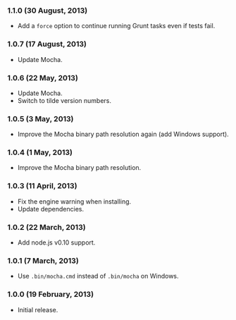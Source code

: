 ### 1.1.0 (30 August, 2013) ###

* Add a `force` option to continue running Grunt tasks even if tests fail.


### 1.0.7 (17 August, 2013) ###

* Update Mocha.


### 1.0.6 (22 May, 2013) ###

* Update Mocha.
* Switch to tilde version numbers.


### 1.0.5 (3 May, 2013) ###

* Improve the Mocha binary path resolution again (add Windows support).


### 1.0.4 (1 May, 2013) ###

* Improve the Mocha binary path resolution.


### 1.0.3 (11 April, 2013) ###

* Fix the engine warning when installing.
* Update dependencies.


### 1.0.2 (22 March, 2013) ###

* Add node.js v0.10 support.


### 1.0.1 (7 March, 2013) ###

* Use `.bin/mocha.cmd` instead of `.bin/mocha` on Windows.


### 1.0.0 (19 February, 2013) ###

* Initial release.
